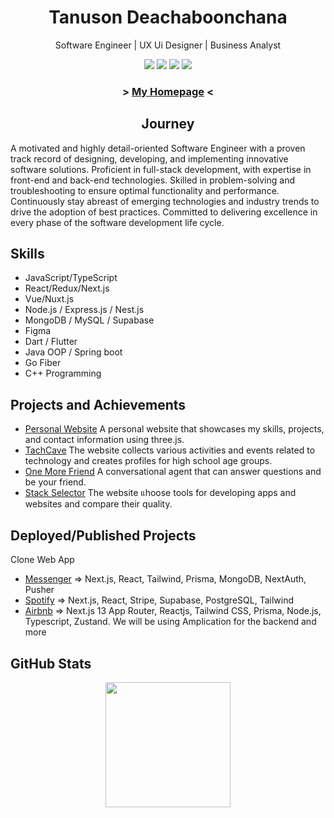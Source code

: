 <h1 align="center">
  Tanuson Deachaboonchana
</h1>

<p align="center">Software Engineer | UX Ui Designer | Business Analyst</p>

<p align="center">
<a href="https://www.instagram.com/te_nus0n/"><img src="https://img.shields.io/badge/te_nus0n_-%23E4405F.svg?style=for-the-badge&logo=Instagram&logoColor=white"></a>
<a href="https://twitter.com/TanusonD10318"><img src="https://img.shields.io/badge/TanusonD10318-%231DA1F2.svg?style=for-the-badge&logo=Twitter&logoColor=white"></a>
<a href="mailto:tanuson679@gmail.com"><img src="https://img.shields.io/badge/Gmail-D14836?style=for-the-badge&logo=gmail&logoColor=white"></a>
<a href="https://www.facebook.com/profile.php?id=100018165305200"><img src="https://img.shields.io/badge/Tae Tanuson-%231877F2.svg?style=for-the-badge&logo=Facebook&logoColor=white"></a>
</p>

<h3 align="center"> > <a href="https://tanuson-page.vercel.app/">My Homepage</a> < </h3>
  
<h2 align="center">
  Journey
</h2>

A motivated and highly detail-oriented Software Engineer with a proven track record of designing, developing, and implementing innovative software solutions. Proficient in full-stack development, with expertise in front-end and back-end technologies. Skilled in problem-solving and troubleshooting to ensure optimal functionality and performance. Continuously stay abreast of emerging technologies and industry trends to drive the adoption of best practices. Committed to delivering excellence in every phase of the software development life cycle.


## Skills
- JavaScript/TypeScript
- React/Redux/Next.js
- Vue/Nuxt.js
- Node.js / Express.js / Nest.js
- MongoDB / MySQL / Supabase
- Figma
- Dart / Flutter
- Java OOP / Spring boot
- Go Fiber
- C++ Programming

## Projects and Achievements
- [Personal Website](^1^) A personal website that showcases my skills, projects, and contact information using three.js.
- [TachCave](^1^) The website collects various activities and events related to technology and creates profiles for high school age groups.
- [One More Friend](^1^) A conversational agent that can answer questions and be your friend.
- [Stack Selector](^1^) The website แhoose tools for developing apps and websites and compare their quality.

## Deployed/Published Projects

Clone Web App
- [Messenger](^1^) => Next.js, React, Tailwind, Prisma, MongoDB, NextAuth, Pusher
- [Spotify](^1^) => Next.js, React, Stripe, Supabase, PostgreSQL, Tailwind
- [Airbnb](^1^) => Next.js 13 App Router, Reactjs, Tailwind CSS, Prisma, Node.js, Typescript, Zustand. We will be using Amplication for the backend
and more

## GitHub Stats
<div align ="center">
<a href="https://github.com/anuraghazra/github-readme-stats">
  <img height=200 align="center" src="https://github-readme-stats.vercel.app/api?username=flagrantii&theme=dark" />
</a>
<!-- <a href="https://github.com/anuraghazra/convoychat">
  <img height=200 align="center" src="https://github-readme-stats.vercel.app/api/top-langs?username=flagrantii&layout=compact&langs_count=8&card_width=320&theme=dark" />
</a> -->
</div>

